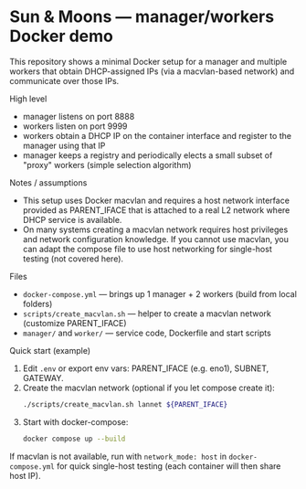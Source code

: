 # Sun & Moons — manager/workers Docker demo

This repository shows a minimal Docker setup for a manager and multiple workers that obtain DHCP-assigned IPs (via a macvlan-based network) and communicate over those IPs.

High level
- manager listens on port 8888
- workers listen on port 9999
- workers obtain a DHCP IP on the container interface and register to the manager using that IP
- manager keeps a registry and periodically elects a small subset of "proxy" workers (simple selection algorithm)

Notes / assumptions
- This setup uses Docker macvlan and requires a host network interface provided as PARENT_IFACE that is attached to a real L2 network where DHCP service is available.
- On many systems creating a macvlan network requires host privileges and network configuration knowledge. If you cannot use macvlan, you can adapt the compose file to use host networking for single-host testing (not covered here).

Files
- `docker-compose.yml` — brings up 1 manager + 2 workers (build from local folders)
- `scripts/create_macvlan.sh` — helper to create a macvlan network (customize PARENT_IFACE)
- `manager/` and `worker/` — service code, Dockerfile and start scripts

Quick start (example)
1. Edit `.env` or export env vars: PARENT_IFACE (e.g. eno1), SUBNET, GATEWAY.
2. Create the macvlan network (optional if you let compose create it):
   ```bash
   ./scripts/create_macvlan.sh lannet ${PARENT_IFACE}
   ```
3. Start with docker-compose:
   ```bash
   docker compose up --build
   ```

If macvlan is not available, run with `network_mode: host` in `docker-compose.yml` for quick single-host testing (each container will then share host IP).
